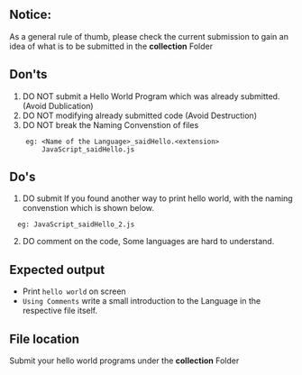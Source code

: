 ## Notice:
As a general rule of thumb, please check the current submission to gain an idea of what is to be submitted
in the **collection** Folder

## Don'ts

1. DO NOT submit a Hello World Program which was already submitted. (Avoid Dublication)
2. DO NOT modifying already submitted code (Avoid Destruction)
3. DO NOT break the Naming Convenstion of files 
```
    eg: <Name of the Language>_saidHello.<extension>
        JavaScript_saidHello.js
```
## Do's
1. DO submit If you found another way to print hello world, with the naming convenstion
    which is shown below.
 ```
   eg: JavaScript_saidHello_2.js
```
2. DO comment on the code, Some languages are hard to understand. 
    
## Expected output

- Print `hello world` on screen
- ```Using Comments``` write a small introduction to the Language in the respective file itself.

## File location

Submit your hello world programs under the **collection** Folder
